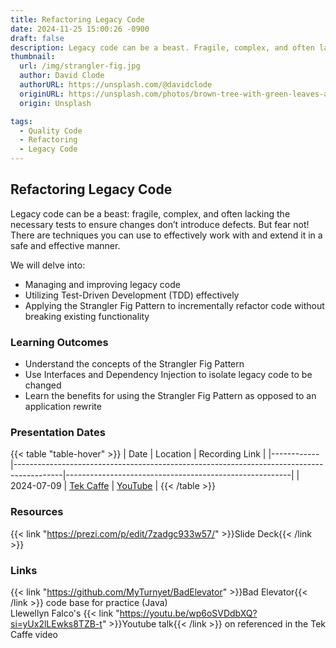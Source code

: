 ```yaml
---
title: Refactoring Legacy Code
date: 2024-11-25 15:00:26 -0900
draft: false
description: Legacy code can be a beast. Fragile, complex, and often lacking the necessary tests to ensure changes don’t introduce defects.
thumbnail:
  url: /img/strangler-fig.jpg
  author: David Clode
  authorURL: https://unsplash.com/@davidclode
  originURL: https://unsplash.com/photos/brown-tree-with-green-leaves-aLL-IrVdW0c
  origin: Unsplash

tags:
  - Quality Code
  - Refactoring
  - Legacy Code
---
```


## Refactoring Legacy Code

Legacy code can be a beast: fragile, complex, and often lacking the necessary tests to ensure changes don’t introduce
defects. But fear not! There are techniques you can use to effectively work with and extend it in a safe and effective
manner.

We will delve into:

- Managing and improving legacy code
- Utilizing Test-Driven Development (TDD) effectively
- Applying the Strangler Fig Pattern to incrementally refactor code without breaking existing functionality

### Learning Outcomes
- Understand the concepts of the Strangler Fig Pattern
- Use Interfaces and Dependency Injection to isolate legacy code to be changed
- Learn the benefits for using the Strangler Fig Pattern as opposed to an application rewrite

### Presentation Dates
{{< table "table-hover" >}}
| Date       | Location                                                                                 | Recording Link                                         |
|------------|------------------------------------------------------------------------------------------|--------------------------------------------------------|
| 2024-07-09 | [Tek Caffe](https://www.linkedin.com/company/tek-caffe/)                                          | [YouTube](https://www.youtube.com/live/5k5r6QMt6Xk)                |
{{< /table >}}

### Resources
{{< link "https://prezi.com/p/edit/7zadgc933w57/" >}}Slide Deck{{< /link >}}

### Links
{{< link "https://github.com/MyTurnyet/BadElevator" >}}Bad Elevator{{< /link >}} code base for practice (Java)  
Llewellyn Falco's {{< link "https://youtu.be/wp6oSVDdbXQ?si=yUx2lLEwks8TZB-t" >}}Youtube talk{{< /link >}} on referenced in the Tek Caffe video